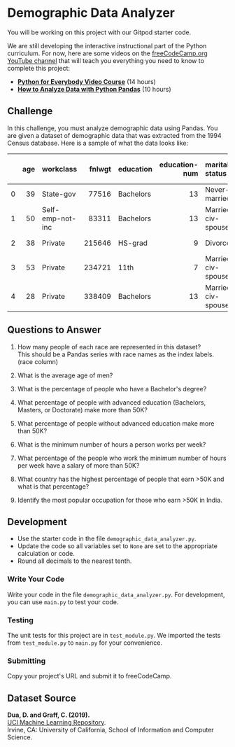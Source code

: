 # Demographic Data Analyzer

You will be working on this project with our Gitpod starter code.

We are still developing the interactive instructional part of the Python curriculum. For now, here are some videos on the [freeCodeCamp.org YouTube channel](https://www.youtube.com/c/Freecodecamp) that will teach you everything you need to know to complete this project:

- **[Python for Everybody Video Course](https://www.youtube.com/watch?v=8DvywoWv6fI)** (14 hours)
- **[How to Analyze Data with Python Pandas](https://www.youtube.com/watch?v=vmEHCJofslg)** (10 hours)

## Challenge

In this challenge, you must analyze demographic data using Pandas. You are given a dataset of demographic data that was extracted from the 1994 Census database. Here is a sample of what the data looks like:

|    |   age | workclass        |   fnlwgt | education   |   education-num | marital-status     | occupation        | relationship   | race   | sex    |   capital-gain |   capital-loss |   hours-per-week | native-country   | salary   |
|---:|------:|:-----------------|---------:|:------------|----------------:|:-------------------|:------------------|:---------------|:-------|:-------|---------------:|---------------:|-----------------:|:-----------------|:---------|
|  0 |    39 | State-gov        |    77516 | Bachelors   |              13 | Never-married      | Adm-clerical      | Not-in-family  | White  | Male   |           2174 |              0 |               40 | United-States    | <=50K    |
|  1 |    50 | Self-emp-not-inc |    83311 | Bachelors   |              13 | Married-civ-spouse | Exec-managerial   | Husband        | White  | Male   |              0 |              0 |               13 | United-States    | <=50K    |
|  2 |    38 | Private          |   215646 | HS-grad     |               9 | Divorced           | Handlers-cleaners | Not-in-family  | White  | Male   |              0 |              0 |               40 | United-States    | <=50K    |
|  3 |    53 | Private          |   234721 | 11th        |               7 | Married-civ-spouse | Handlers-cleaners | Husband        | Black  | Male   |              0 |              0 |               40 | United-States    | <=50K    |
|  4 |    28 | Private          |   338409 | Bachelors   |              13 | Married-civ-spouse | Prof-specialty    | Wife           | Black  | Female |              0 |              0 |               40 | Cuba             | <=50K    |

## Questions to Answer

1. How many people of each race are represented in this dataset?  
   This should be a Pandas series with race names as the index labels. (race column)

2. What is the average age of men?

3. What is the percentage of people who have a Bachelor's degree?

4. What percentage of people with advanced education (Bachelors, Masters, or Doctorate) make more than 50K?

5. What percentage of people without advanced education make more than 50K?

6. What is the minimum number of hours a person works per week?

7. What percentage of the people who work the minimum number of hours per week have a salary of more than 50K?

8. What country has the highest percentage of people that earn >50K and what is that percentage?

9. Identify the most popular occupation for those who earn >50K in India.

## Development

- Use the starter code in the file `demographic_data_analyzer.py`.  
- Update the code so all variables set to `None` are set to the appropriate calculation or code.  
- Round all decimals to the nearest tenth.  

### Write Your Code

Write your code in the file `demographic_data_analyzer.py`. For development, you can use `main.py` to test your code.

### Testing

The unit tests for this project are in `test_module.py`. We imported the tests from `test_module.py` to `main.py` for your convenience.

### Submitting

Copy your project's URL and submit it to freeCodeCamp.

## Dataset Source

**Dua, D. and Graff, C. (2019).**  
[UCI Machine Learning Repository](https://archive.ics.uci.edu/ml/index.php).  
Irvine, CA: University of California, School of Information and Computer Science.
